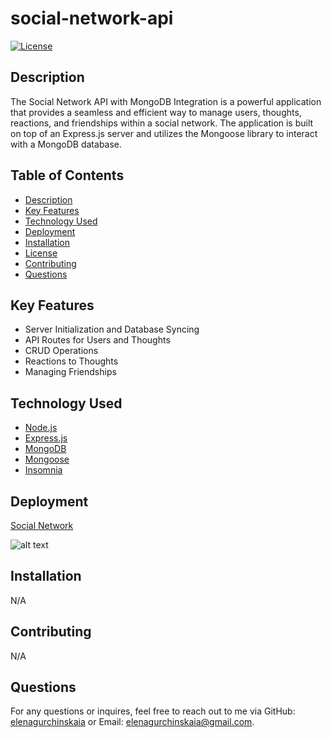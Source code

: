 # social-network-api

[![License](https://img.shields.io/badge/License-MIT-yellow.svg)](https://opensource.org/licenses/MIT)

## Description

The Social Network API with MongoDB Integration is a powerful application that provides a seamless and efficient way to manage users, thoughts, reactions, and friendships within a social network. The application is built on top of an Express.js server and utilizes the Mongoose library to interact with a MongoDB database.

## Table of Contents

- [Description](#description)
- [Key Features](#key-features)
- [Technology Used](#technology-used)
- [Deployment](#deployment)
- [Installation](#installation)
- [License](#e-commerce-back-end)
- [Contributing](#contributing)
- [Questions](#questions)

## Key Features

- Server Initialization and Database Syncing
- API Routes for Users and Thoughts
- CRUD Operations
- Reactions to Thoughts
- Managing Friendships

## Technology Used

- [Node.js](https://nodejs.org/)
- [Express.js](https://expressjs.com/)
- [MongoDB](https://www.mongodb.com/)
- [Mongoose](https://mongoosejs.com/)
- [Insomnia](https://insomnia.rest/)

## Deployment

[Social Network](https://github.com/elenagurchinskaia/tech-blog)

![alt text](./public/images/tech-blog.png)

## Installation

N/A

## Contributing

N/A

## Questions

For any questions or inquires, feel free to reach out to me via GitHub:
[elenagurchinskaia](https://github.com/elenagurchinskaia) or Email: elenagurchinskaia@gmail.com.
